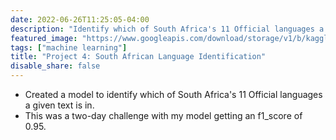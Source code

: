 ```yaml
---
date: 2022-06-26T11:25:05-04:00
description: "Identify which of South Africa's 11 Official languages a given text is in."
featured_image: "https://www.googleapis.com/download/storage/v1/b/kaggle-user-content/o/inbox%2F2205222%2F7f34544c1b1f61d1a5949bddacfd84a9%2FSouth_Africa_languages_2011.jpg?generation=1604393669339034&alt=media"
tags: ["machine learning"]
title: "Project 4: South African Language Identification"
disable_share: false
---
```

- Created a model to identify which of South Africa's 11 Official languages a given text is in.
- This was a two-day challenge with my model getting an f1_score of 0.95.
